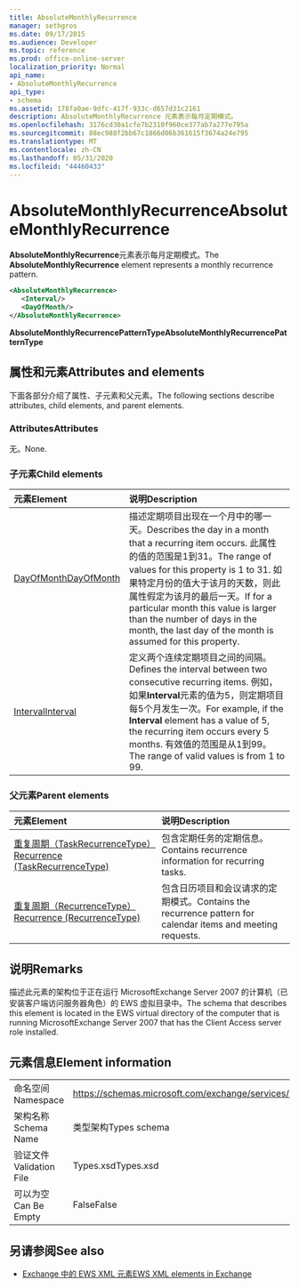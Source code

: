 ```yaml
---
title: AbsoluteMonthlyRecurrence
manager: sethgros
ms.date: 09/17/2015
ms.audience: Developer
ms.topic: reference
ms.prod: office-online-server
localization_priority: Normal
api_name:
- AbsoluteMonthlyRecurrence
api_type:
- schema
ms.assetid: 178fa0ae-9dfc-417f-933c-d657d31c2161
description: AbsoluteMonthlyRecurrence 元素表示每月定期模式。
ms.openlocfilehash: 3176cd30a1cfe7b2310f960ce377ab7a277e795a
ms.sourcegitcommit: 88ec988f2bb67c1866d06b361615f3674a24e795
ms.translationtype: MT
ms.contentlocale: zh-CN
ms.lasthandoff: 05/31/2020
ms.locfileid: "44460433"
---
```

# <a name="absolutemonthlyrecurrence"></a><span data-ttu-id="8023f-103">AbsoluteMonthlyRecurrence</span><span class="sxs-lookup"><span data-stu-id="8023f-103">AbsoluteMonthlyRecurrence</span></span>

<span data-ttu-id="8023f-104">**AbsoluteMonthlyRecurrence**元素表示每月定期模式。</span><span class="sxs-lookup"><span data-stu-id="8023f-104">The **AbsoluteMonthlyRecurrence** element represents a monthly recurrence pattern.</span></span> 
  
```xml
<AbsoluteMonthlyRecurrence>
   <Interval/>
   <DayOfMonth/>
</AbsoluteMonthlyRecurrence>
```

 <span data-ttu-id="8023f-105">**AbsoluteMonthlyRecurrencePatternType**</span><span class="sxs-lookup"><span data-stu-id="8023f-105">**AbsoluteMonthlyRecurrencePatternType**</span></span>
## <a name="attributes-and-elements"></a><span data-ttu-id="8023f-106">属性和元素</span><span class="sxs-lookup"><span data-stu-id="8023f-106">Attributes and elements</span></span>

<span data-ttu-id="8023f-107">下面各部分介绍了属性、子元素和父元素。</span><span class="sxs-lookup"><span data-stu-id="8023f-107">The following sections describe attributes, child elements, and parent elements.</span></span>
  
### <a name="attributes"></a><span data-ttu-id="8023f-108">Attributes</span><span class="sxs-lookup"><span data-stu-id="8023f-108">Attributes</span></span>

<span data-ttu-id="8023f-109">无。</span><span class="sxs-lookup"><span data-stu-id="8023f-109">None.</span></span>
  
### <a name="child-elements"></a><span data-ttu-id="8023f-110">子元素</span><span class="sxs-lookup"><span data-stu-id="8023f-110">Child elements</span></span>

|<span data-ttu-id="8023f-111">**元素**</span><span class="sxs-lookup"><span data-stu-id="8023f-111">**Element**</span></span>|<span data-ttu-id="8023f-112">**说明**</span><span class="sxs-lookup"><span data-stu-id="8023f-112">**Description**</span></span>|
|:-----|:-----|
|[<span data-ttu-id="8023f-113">DayOfMonth</span><span class="sxs-lookup"><span data-stu-id="8023f-113">DayOfMonth</span></span>](dayofmonth.md) <br/> |<span data-ttu-id="8023f-114">描述定期项目出现在一个月中的哪一天。</span><span class="sxs-lookup"><span data-stu-id="8023f-114">Describes the day in a month that a recurring item occurs.</span></span> <span data-ttu-id="8023f-115">此属性的值的范围是1到31。</span><span class="sxs-lookup"><span data-stu-id="8023f-115">The range of values for this property is 1 to 31.</span></span> <span data-ttu-id="8023f-116">如果特定月份的值大于该月的天数，则此属性假定为该月的最后一天。</span><span class="sxs-lookup"><span data-stu-id="8023f-116">If for a particular month this value is larger than the number of days in the month, the last day of the month is assumed for this property.</span></span>  <br/> |
|[<span data-ttu-id="8023f-117">Interval</span><span class="sxs-lookup"><span data-stu-id="8023f-117">Interval</span></span>](interval.md) <br/> |<span data-ttu-id="8023f-118">定义两个连续定期项目之间的间隔。</span><span class="sxs-lookup"><span data-stu-id="8023f-118">Defines the interval between two consecutive recurring items.</span></span> <span data-ttu-id="8023f-119">例如，如果**Interval**元素的值为5，则定期项目每5个月发生一次。</span><span class="sxs-lookup"><span data-stu-id="8023f-119">For example, if the **Interval** element has a value of 5, the recurring item occurs every 5 months.</span></span> <span data-ttu-id="8023f-120">有效值的范围是从1到99。</span><span class="sxs-lookup"><span data-stu-id="8023f-120">The range of valid values is from 1 to 99.</span></span>  <br/> |
   
### <a name="parent-elements"></a><span data-ttu-id="8023f-121">父元素</span><span class="sxs-lookup"><span data-stu-id="8023f-121">Parent elements</span></span>

|<span data-ttu-id="8023f-122">**元素**</span><span class="sxs-lookup"><span data-stu-id="8023f-122">**Element**</span></span>|<span data-ttu-id="8023f-123">**说明**</span><span class="sxs-lookup"><span data-stu-id="8023f-123">**Description**</span></span>|
|:-----|:-----|
|[<span data-ttu-id="8023f-124">重复周期（TaskRecurrenceType）</span><span class="sxs-lookup"><span data-stu-id="8023f-124">Recurrence (TaskRecurrenceType)</span></span>](recurrence-taskrecurrencetype.md) <br/> |<span data-ttu-id="8023f-125">包含定期任务的定期信息。</span><span class="sxs-lookup"><span data-stu-id="8023f-125">Contains recurrence information for recurring tasks.</span></span>  <br/> |
|[<span data-ttu-id="8023f-126">重复周期（RecurrenceType）</span><span class="sxs-lookup"><span data-stu-id="8023f-126">Recurrence (RecurrenceType)</span></span>](recurrence-recurrencetype.md) <br/> |<span data-ttu-id="8023f-127">包含日历项目和会议请求的定期模式。</span><span class="sxs-lookup"><span data-stu-id="8023f-127">Contains the recurrence pattern for calendar items and meeting requests.</span></span>  <br/> |
   
## <a name="remarks"></a><span data-ttu-id="8023f-128">说明</span><span class="sxs-lookup"><span data-stu-id="8023f-128">Remarks</span></span>

<span data-ttu-id="8023f-129">描述此元素的架构位于正在运行 MicrosoftExchange Server 2007 的计算机（已安装客户端访问服务器角色）的 EWS 虚拟目录中。</span><span class="sxs-lookup"><span data-stu-id="8023f-129">The schema that describes this element is located in the EWS virtual directory of the computer that is running MicrosoftExchange Server 2007 that has the Client Access server role installed.</span></span>
  
## <a name="element-information"></a><span data-ttu-id="8023f-130">元素信息</span><span class="sxs-lookup"><span data-stu-id="8023f-130">Element information</span></span>

|||
|:-----|:-----|
|<span data-ttu-id="8023f-131">命名空间</span><span class="sxs-lookup"><span data-stu-id="8023f-131">Namespace</span></span>  <br/> |https://schemas.microsoft.com/exchange/services/2006/types  <br/> |
|<span data-ttu-id="8023f-132">架构名称</span><span class="sxs-lookup"><span data-stu-id="8023f-132">Schema Name</span></span>  <br/> |<span data-ttu-id="8023f-133">类型架构</span><span class="sxs-lookup"><span data-stu-id="8023f-133">Types schema</span></span>  <br/> |
|<span data-ttu-id="8023f-134">验证文件</span><span class="sxs-lookup"><span data-stu-id="8023f-134">Validation File</span></span>  <br/> |<span data-ttu-id="8023f-135">Types.xsd</span><span class="sxs-lookup"><span data-stu-id="8023f-135">Types.xsd</span></span>  <br/> |
|<span data-ttu-id="8023f-136">可以为空</span><span class="sxs-lookup"><span data-stu-id="8023f-136">Can Be Empty</span></span>  <br/> |<span data-ttu-id="8023f-137">False</span><span class="sxs-lookup"><span data-stu-id="8023f-137">False</span></span>  <br/> |
   
## <a name="see-also"></a><span data-ttu-id="8023f-138">另请参阅</span><span class="sxs-lookup"><span data-stu-id="8023f-138">See also</span></span>

- [<span data-ttu-id="8023f-139">Exchange 中的 EWS XML 元素</span><span class="sxs-lookup"><span data-stu-id="8023f-139">EWS XML elements in Exchange</span></span>](ews-xml-elements-in-exchange.md)

